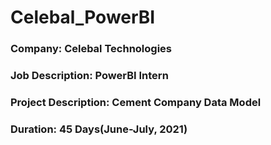 # Celebal_PowerBI
### Company: Celebal Technologies
### Job Description: PowerBI Intern
### Project Description: Cement Company Data Model
### Duration: 45 Days(June-July, 2021)

